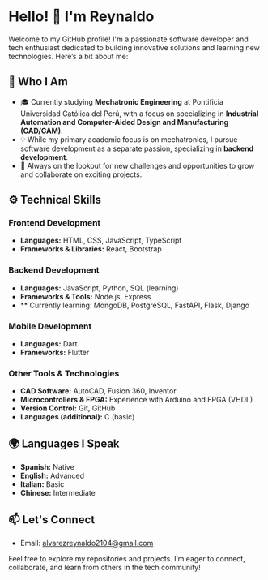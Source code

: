 # Hello! 👋 I'm Reynaldo

Welcome to my GitHub profile! I'm a passionate software developer and tech enthusiast dedicated to building innovative solutions and learning new technologies. Here’s a bit about me:

## 🚀 Who I Am

- 🎓 Currently studying **Mechatronic Engineering** at Pontificia Universidad Católica del Perú, with a focus on specializing in **Industrial Automation and Computer-Aided Design and Manufacturing (CAD/CAM)**.
- 💡 While my primary academic focus is on mechatronics, I pursue software development as a separate passion, specializing in **backend development**.
- 🎯 Always on the lookout for new challenges and opportunities to grow and collaborate on exciting projects.

## ⚙️ Technical Skills

### Frontend Development
- **Languages:** HTML, CSS, JavaScript, TypeScript
- **Frameworks & Libraries:** React, Bootstrap

### Backend Development
- **Languages:** JavaScript, Python, SQL (learning)
- **Frameworks & Tools:** Node.js, Express
- ** Currently learning: MongoDB, PostgreSQL, FastAPI, Flask, Django

### Mobile Development
- **Languages:** Dart
- **Frameworks:** Flutter

### Other Tools & Technologies
- **CAD Software:** AutoCAD, Fusion 360, Inventor
- **Microcontrollers & FPGA:** Experience with Arduino and FPGA (VHDL)
- **Version Control:** Git, GitHub
- **Languages (additional):** C (basic)

## 🌍 Languages I Speak

- **Spanish:** Native
- **English:** Advanced
- **Italian:** Basic
- **Chinese:** Intermediate

## 📫 Let's Connect

- Email: alvarezreynaldo2104@gmail.com

Feel free to explore my repositories and projects. I’m eager to connect, collaborate, and learn from others in the tech community!
